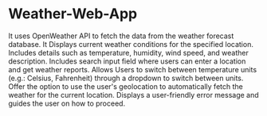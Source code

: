 # Weather-Web-App
It uses OpenWeather API to fetch the data from the weather forecast database. It Displays current weather conditions for the specified location. Includes details such as temperature, humidity, wind speed, and weather description. Includes search input field where users can enter a location and get weather reports. Allows Users to switch between temperature units (e.g.: Celsius, Fahrenheit) through a dropdown to switch between units. Offer the option to use the user's geolocation to automatically fetch the weather for the current location. Displays a user-friendly error message and guides the user on how to proceed.
